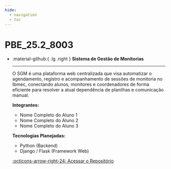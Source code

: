 ```yaml
---
hide:
  - navigation
  - toc
---  
```


# PBE_25.2_8003

<div class="grid cards" markdown>

- :material-github:{ .lg .right } __Sistema de Gestão de Monitorias__

    ---

    O SGM é uma plataforma web centralizada que visa automatizar o agendamento, registro e acompanhamento de sessões de monitoria no Ibmec, conectando alunos, monitores e coordenadores de forma eficiente para resolver a atual dependência de planilhas e comunicação manual.

    **Integrantes:**
    * Nome Completo do Aluno 1
    * Nome Completo do Aluno 2
    * Nome Completo do Aluno 3
    
    **Tecnologias Planejadas:**
    * Python (Backend)
    * Django / Flask (Framework Web)

    [:octicons-arrow-right-24: Acessar o Repositório](https://github.com/Projetos-de-Extensao/PBE_25.2_8004_I)

</div>

